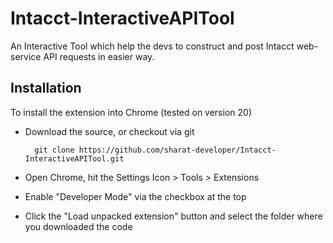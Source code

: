 # Intacct-InteractiveAPITool
An Interactive Tool which help the devs to construct and post Intacct web-service API requests in easier way.

Installation
------------

To install the extension into Chrome (tested on version 20)

* Download the source, or checkout via git

        git clone https://github.com/sharat-developer/Intacct-InteractiveAPITool.git
* Open Chrome, hit the Settings Icon > Tools > Extensions
* Enable "Developer Mode" via the checkbox at the top
* Click the "Load unpacked extension" button and select the folder where you downloaded the code